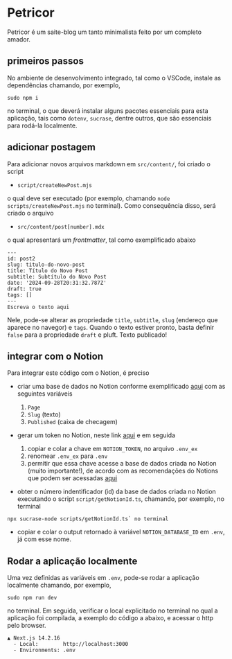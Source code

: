 # Petricor

Petricor é um saite-blog um tanto minimalista feito por um completo amador.

## primeiros passos

No ambiente de desenvolvimento integrado, tal como o VSCode, instale as dependências chamando, 
por exemplo, 

```
sudo npm i
```

no terminal, o que deverá instalar alguns pacotes essenciais para esta aplicação, tais como `dotenv`, `sucrase`, dentre outros, que são essenciais para rodá-la
localmente.

## adicionar postagem

Para adicionar novos arquivos markdown em `src/content/`, foi criado o script

* `script/createNewPost.mjs`

o qual deve ser executado (por exemplo, chamando `node scripts/createNewPost.mjs` no terminal). Como consequência disso, será criado o arquivo

* `src/content/post[number].mdx`

o qual apresentará um _frontmatter_, tal como exemplificado abaixo

```
---
id: post2
slug: titulo-do-novo-post
title: Título do Novo Post
subtitle: Subtítulo do Novo Post
date: '2024-09-28T20:31:32.787Z'
draft: true
tags: []
---
Escreva o texto aqui
```

Nele, pode-se alterar as propriedade `title`, `subtitle`, `slug` (endereço que aparece no navegor) e `tags`. Quando o texto estiver pronto, basta definir `false` para a propriedade `draft` e pluft. Texto publicado!

## integrar com o Notion

Para integrar este código com o Notion, é preciso

  * criar uma base de dados no Notion conforme exemplificado [aqui](https://www.notion.so/pt/help/create-a-database) com as seguintes variáveis

    1. `Page`  
    2. `Slug` (texto)  
    3. `Published` (caixa de checagem)

  * gerar um token no Notion, neste link [aqui](https://notion.com/my-integrations) e em seguida
    
    1. copiar e colar a chave em `NOTION_TOKEN`, no arquivo `.env_ex`
    2. renomear `.env_ex` para `.env`
    3. permitir que essa chave acesse a base de dados criada no Notion (muito importante!), de acordo com as recomendações do Notions que podem ser acessadas [aqui](https://www.notion.so/pt/help/add-and-manage-connections-with-the-api)

  * obter o número indentificador (id) da base de dados criada no Notion executando o script `script/getNotionId.ts`, chamando, por exemplo, no terminal
   ```
   npx sucrase-node scripts/getNotionId.ts` no terminal
   ```
  * copiar e colar o output retornado à variável `NOTION_DATABASE_ID` em `.env`, já com esse nome.

## Rodar a aplicação localmente

Uma vez definidas as variáveis em `.env`, pode-se rodar a aplicação localmente chamando, por 
exemplo, 

```
sudo npm run dev
```

no terminal. Em seguida, verificar o local explicitado no terminal
no qual a aplicação foi compilada, a exemplo do código a abaixo, e acessar o http pelo browser.

```
▲ Next.js 14.2.16
  - Local:        http://localhost:3000
  - Environments: .env
```



    
